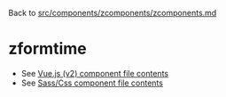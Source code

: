 Back to [src/components/zcomponents/zcomponents.md](../../zcomponents.md)

# zformtime

 - See [Vue.js (v2) component file contents](./zformtime.vue)
 - See [Sass/Css component file contents](./zformtime.scss)
